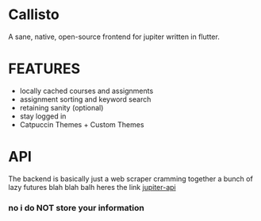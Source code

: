 # Callisto

A sane, native, open-source frontend for jupiter written in flutter.

# FEATURES
- locally cached courses and assignments
- assignment sorting and keyword search
- retaining sanity (optional)
- stay logged in 
- Catpuccin Themes + Custom Themes

# API
The backend is basically just a web scraper cramming together a bunch of lazy futures blah blah balh heres the link
[jupiter-api](https://github.com/niooii/jupiter-api-rewrite)
### no i do NOT store your information 
